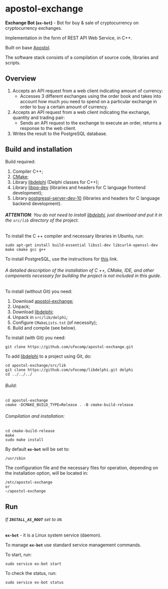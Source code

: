 # apostol-exchange

**Exchange Bot (`ex-bot`)** - Bot for buy & sale of cryptocurrency on cryptocurrency exchanges.

Implementation in the form of REST API Web Service, in C++.

Built on base [Apostol](https://github.com/ufocomp/apostol).

The software stack consists of a compilation of source code, libraries and scripts.

Overview
-
1. Accepts an API request from a web client indicating amount of currency:
    - Accesses 3 different exchanges using the order book and takes into account how much you need to spend on a particular exchange in order to buy a certain amount of currency.
1.  Accepts an API request from a web client indicating the exchange, quantity and trading pair:
    - Sends an API request to the exchange to execute an order, returns a response to the web client. 
1. Writes the result to the PostgreSQL database.

Build and installation
-
Build required:

1. Compiler C++;
1. [CMake](https://cmake.org);
1. Library [libdelphi](https://github.com/ufocomp/libdelphi/) (Delphi classes for C++);
1. Library [libpq-dev](https://www.postgresql.org/download/) (libraries and headers for C language frontend development);
1. Library [postgresql-server-dev-10](https://www.postgresql.org/download/) (libraries and headers for C language backend development).

###### **ATTENTION**: You do not need to install [libdelphi](https://github.com/ufocomp/libdelphi/), just download and put it in the `src/lib` directory of the project.

To install the C ++ compiler and necessary libraries in Ubuntu, run:
~~~
sudo apt-get install build-essential libssl-dev libcurl4-openssl-dev make cmake gcc g++
~~~

To install PostgreSQL, use the instructions for [this](https://www.postgresql.org/download/) link.

###### A detailed description of the installation of C ++, CMake, IDE, and other components necessary for building the project is not included in this guide. 

To install (without Git) you need:

1. Download [apostol-exchange](https://github.com/ufocomp/apostol-exchange/archive/master.zip);
1. Unpack;
1. Download [libdelphi](https://github.com/ufocomp/libdelphi/archive/master.zip);
1. Unpack in `src/lib/delphi`;
1. Configure `CMakeLists.txt` (of necessity);
1. Build and compile (see below).

To install (with Git) you need:
~~~
git clone https://github.com/ufocomp/apostol-exchange.git
~~~

To add [libdelphi](https://github.com/ufocomp/libdelphi/) to a project using Git, do:
~~~
cd apostol-exchange/src/lib
git clone https://github.com/ufocomp/libdelphi.git delphi
cd ../../../
~~~

###### Build:
~~~
cd apostol-exchange
cmake -DCMAKE_BUILD_TYPE=Release . -B cmake-build-release
~~~

###### Compilation and installation:
~~~
cd cmake-build-release
make
sudo make install
~~~

By default **`ex-bot`** will be set to:
~~~
/usr/sbin
~~~

The configuration file and the necessary files for operation, depending on the installation option, will be located in:
~~~
/etc/apostol-exchange
or
~/apostol-exchange
~~~

Run
-
###### If **`INSTALL_AS_ROOT`** set to `ON`.

**`ex-bot`** - it is a Linux system service (daemon). 

To manage **`ex-bot`** use standard service management commands.

To start, run:
~~~
sudo service ex-bot start
~~~

To check the status, run:
~~~
sudo service ex-bot status
~~~
